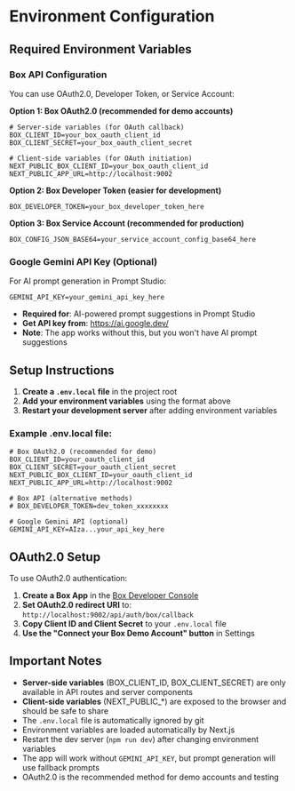 # Environment Configuration

## Required Environment Variables

### Box API Configuration
You can use OAuth2.0, Developer Token, or Service Account:

**Option 1: Box OAuth2.0 (recommended for demo accounts)**
```
# Server-side variables (for OAuth callback)
BOX_CLIENT_ID=your_box_oauth_client_id
BOX_CLIENT_SECRET=your_box_oauth_client_secret

# Client-side variables (for OAuth initiation)
NEXT_PUBLIC_BOX_CLIENT_ID=your_box_oauth_client_id
NEXT_PUBLIC_APP_URL=http://localhost:9002
```

**Option 2: Box Developer Token (easier for development)**
```
BOX_DEVELOPER_TOKEN=your_box_developer_token_here
```

**Option 3: Box Service Account (recommended for production)**
```
BOX_CONFIG_JSON_BASE64=your_service_account_config_base64_here
```

### Google Gemini API Key (Optional)
For AI prompt generation in Prompt Studio:
```
GEMINI_API_KEY=your_gemini_api_key_here
```

- **Required for**: AI-powered prompt suggestions in Prompt Studio
- **Get API key from**: https://ai.google.dev/
- **Note**: The app works without this, but you won't have AI prompt suggestions

## Setup Instructions

1. **Create a `.env.local` file** in the project root
2. **Add your environment variables** using the format above
3. **Restart your development server** after adding environment variables

### Example .env.local file:
```
# Box OAuth2.0 (recommended for demo)
BOX_CLIENT_ID=your_oauth_client_id
BOX_CLIENT_SECRET=your_oauth_client_secret
NEXT_PUBLIC_BOX_CLIENT_ID=your_oauth_client_id
NEXT_PUBLIC_APP_URL=http://localhost:9002

# Box API (alternative methods)
# BOX_DEVELOPER_TOKEN=dev_token_xxxxxxxx

# Google Gemini API (optional)
GEMINI_API_KEY=AIza...your_api_key_here
```

## OAuth2.0 Setup

To use OAuth2.0 authentication:

1. **Create a Box App** in the [Box Developer Console](https://app.box.com/developers/console)
2. **Set OAuth2.0 redirect URI** to: `http://localhost:9002/api/auth/box/callback`
3. **Copy Client ID and Client Secret** to your `.env.local` file
4. **Use the "Connect your Box Demo Account" button** in Settings

## Important Notes

- **Server-side variables** (BOX_CLIENT_ID, BOX_CLIENT_SECRET) are only available in API routes and server components
- **Client-side variables** (NEXT_PUBLIC_*) are exposed to the browser and should be safe to share
- The `.env.local` file is automatically ignored by git
- Environment variables are loaded automatically by Next.js
- Restart the dev server (`npm run dev`) after changing environment variables
- The app will work without `GEMINI_API_KEY`, but prompt generation will use fallback prompts
- OAuth2.0 is the recommended method for demo accounts and testing 